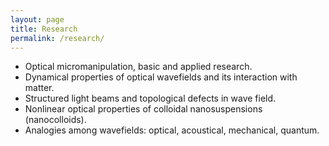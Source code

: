 ```yaml
---
layout: page
title: Research
permalink: /research/
---
```


* Optical micromanipulation, basic and applied research.
*	Dynamical properties of optical wavefields and its interaction with matter.
*	Structured light beams and topological defects in wave field.
*	Nonlinear optical properties of colloidal nanosuspensions (nanocolloids).
*	Analogies among wavefields: optical, acoustical, mechanical, quantum.



